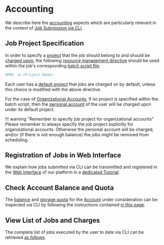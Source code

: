 # Accounting

We describe here the [accounting](../accounts/overview.md) aspects which are particularly relevant in the context of [Job Submission via CLI](overview.md).

## Job Project Specification

In order to specify a [project](../jobs/projects.md) that the job should belong to and should be [charged upon](../accounts/payments-charges.md), the following [resource management directive](batch-scripts/directives.md) should be used within the job's corresponding [batch script file](batch-scripts/overview.md). 

```bash
#PBS -A <Project Name>
```

Each user has a [default project](../jobs/projects.md#default-project) that jobs are charged on by default, unless this choice is modified with the above directive.

For the case of [Organizational Accounts](../collaboration/organizations/overview.md), if no project is specified within the batch script, then the [personal account](../collaboration/organizations/roles.md#organizations-vs.-personal-accounts) of the user will be charged upon under its default project.

!!! warning "Remember to specify job project for organizational accounts"
    Please remember to always specify the job project explicitly for organizational accounts. Otherwise the personal account will be charged, and/or (if there is not enough balance) the jobs might be removed from scheduling. 

## Registration of Jobs in Web Interface

We explain how jobs submitted via CLI can be transmitted and registered in the [Web Interface](../ui/overview.md) of our platform in a [dedicated Tutorial](../tutorials/jobs-cli/view-results.md).

## Check Account Balance and Quota

The [balance](../accounts/balance.md) and [storage quota](../accounts/quota.md) for the [Account](../accounts/overview.md) under consideration can be inspected via CLI by following the instructions contained [in this page](../cli/actions/balance-quota.md).

## View List of Jobs and Charges

The complete list of jobs executed by the user to date via CLI can be retrieved [as follows](actions/view-job-list.md).
